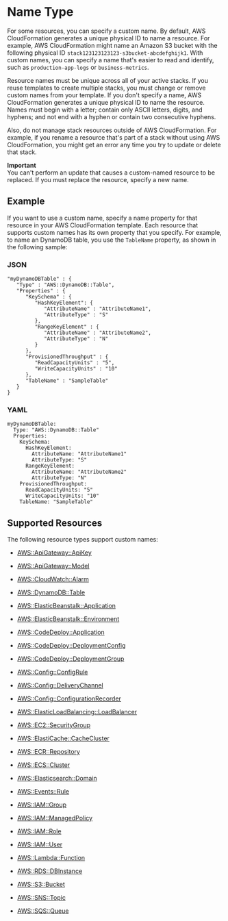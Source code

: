 # Name Type<a name="aws-properties-name"></a>

For some resources, you can specify a custom name\. By default, AWS CloudFormation generates a unique physical ID to name a resource\. For example, AWS CloudFormation might name an Amazon S3 bucket with the following physical ID `stack123123123123-s3bucket-abcdefghijk1`\. With custom names, you can specify a name that's easier to read and identify, such as `production-app-logs` or `business-metrics`\.

Resource names must be unique across all of your active stacks\. If you reuse templates to create multiple stacks, you must change or remove custom names from your template\. If you don't specify a name, AWS CloudFormation generates a unique physical ID to name the resource\. Names must begin with a letter; contain only ASCII letters, digits, and hyphens; and not end with a hyphen or contain two consecutive hyphens\.

Also, do not manage stack resources outside of AWS CloudFormation\. For example, if you rename a resource that's part of a stack without using AWS CloudFormation, you might get an error any time you try to update or delete that stack\.

**Important**  
You can't perform an update that causes a custom\-named resource to be replaced\. If you must replace the resource, specify a new name\.

## Example<a name="aws-properties-name-example"></a>

If you want to use a custom name, specify a name property for that resource in your AWS CloudFormation template\. Each resource that supports custom names has its own property that you specify\. For example, to name an DynamoDB table, you use the `TableName` property, as shown in the following sample:

### JSON<a name="aws-properties-name-example.json"></a>

```
"myDynamoDBTable" : {
   "Type" : "AWS::DynamoDB::Table",
   "Properties" : {
      "KeySchema" : {
         "HashKeyElement": {
            "AttributeName" : "AttributeName1",
            "AttributeType" : "S"
         },
         "RangeKeyElement" : {
            "AttributeName" : "AttributeName2",
            "AttributeType" : "N"
         }
      },
      "ProvisionedThroughput" : {
         "ReadCapacityUnits" : "5",
         "WriteCapacityUnits" : "10"
      },
      "TableName" : "SampleTable"
   }
}
```

### YAML<a name="aws-properties-name-example.yaml"></a>

```
myDynamoDBTable: 
  Type: "AWS::DynamoDB::Table"
  Properties: 
    KeySchema: 
      HashKeyElement: 
        AttributeName: "AttributeName1"
        AttributeType: "S"
      RangeKeyElement: 
        AttributeName: "AttributeName2"
        AttributeType: "N"
    ProvisionedThroughput: 
      ReadCapacityUnits: "5"
      WriteCapacityUnits: "10"
    TableName: "SampleTable"
```

## Supported Resources<a name="w3ab2c21c14e1335c13"></a>

The following resource types support custom names:

+ [AWS::ApiGateway::ApiKey](aws-resource-apigateway-apikey.md)

+ [AWS::ApiGateway::Model](aws-resource-apigateway-model.md)

+ [AWS::CloudWatch::Alarm](aws-properties-cw-alarm.md)

+ [AWS::DynamoDB::Table](aws-resource-dynamodb-table.md)

+ [AWS::ElasticBeanstalk::Application](aws-properties-beanstalk.md)

+ [AWS::ElasticBeanstalk::Environment](aws-properties-beanstalk-environment.md)

+ [AWS::CodeDeploy::Application](aws-resource-codedeploy-application.md)

+ [AWS::CodeDeploy::DeploymentConfig](aws-resource-codedeploy-deploymentconfig.md)

+ [AWS::CodeDeploy::DeploymentGroup](aws-resource-codedeploy-deploymentgroup.md)

+ [AWS::Config::ConfigRule](aws-resource-config-configrule.md)

+ [AWS::Config::DeliveryChannel](aws-resource-config-deliverychannel.md)

+ [AWS::Config::ConfigurationRecorder](aws-resource-config-configurationrecorder.md)

+ [AWS::ElasticLoadBalancing::LoadBalancer](aws-properties-ec2-elb.md)

+ [AWS::EC2::SecurityGroup](aws-properties-ec2-security-group.md)

+ [AWS::ElastiCache::CacheCluster](aws-properties-elasticache-cache-cluster.md)

+ [AWS::ECR::Repository](aws-resource-ecr-repository.md)

+ [AWS::ECS::Cluster](aws-resource-ecs-cluster.md)

+ [AWS::Elasticsearch::Domain](aws-resource-elasticsearch-domain.md)

+ [AWS::Events::Rule](aws-resource-events-rule.md)

+ [AWS::IAM::Group](aws-properties-iam-group.md)

+ [AWS::IAM::ManagedPolicy](aws-resource-iam-managedpolicy.md)

+ [AWS::IAM::Role](aws-resource-iam-role.md)

+ [AWS::IAM::User](aws-properties-iam-user.md)

+ [AWS::Lambda::Function](aws-resource-lambda-function.md)

+ [AWS::RDS::DBInstance](aws-properties-rds-database-instance.md)

+ [AWS::S3::Bucket](aws-properties-s3-bucket.md)

+ [AWS::SNS::Topic](aws-properties-sns-topic.md)

+ [AWS::SQS::Queue](aws-properties-sqs-queues.md)
